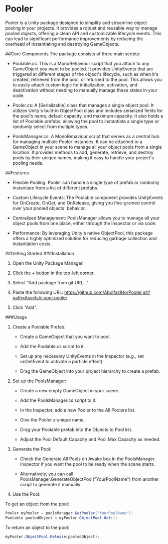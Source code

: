 # Pooler

Pooler is a Unity package designed to simplify and streamline object pooling in your projects. It provides a robust and reusable way to manage pooled objects, offering a clean API and customizable lifecycle events. This can lead to significant performance improvements by reducing the overhead of instantiating and destroying GameObjects.

##Core Components
The package consists of three main scripts:

* Poolable.cs: This is a MonoBehaviour script that you attach to any GameObject you want to be pooled. It provides UnityEvents that are triggered at different stages of the object's lifecycle, such as when it's created, retrieved from the pool, or returned to the pool. This allows you to easily attach custom logic for initialization, activation, and deactivation without needing to manually manage these states in your code.

* Pooler.cs: A [Serializable] class that manages a single object pool. It utilizes Unity's built-in ObjectPool<T> class and includes serialized fields for the pool's name, default capacity, and maximum capacity. It also holds a list of Poolable prefabs, allowing the pool to instantiate a single type or randomly select from multiple types.

* PoolsManager.cs: A MonoBehaviour script that serves as a central hub for managing multiple Pooler instances. It can be attached to a GameObject in your scene to manage all your object pools from a single location. It provides methods to add, generate, retrieve, and destroy pools by their unique names, making it easy to handle your project's pooling needs.

##Features
* Flexible Pooling: Pooler can handle a single type of prefab or randomly instantiate from a list of different prefabs.

* Custom Lifecycle Events: The Poolable component provides UnityEvents for OnCreate, OnGet, and OnRelease, giving you fine-grained control over your pooled objects' behavior.

* Centralized Management: PoolsManager allows you to manage all your object pools from one place, either through the Inspector or via code.

* Performance: By leveraging Unity's native ObjectPool<T>, this package offers a highly optimized solution for reducing garbage collection and instantiation costs.

##Getting Started
###Installation

1. Open the Unity Package Manager.

2. Click the + button in the top-left corner.

3. Select "Add package from git URL..."

4. Paste the following URL: https://github.com/AbolfazlHo/Pooler.git?path=Assets/ir.soor.pooler

5. Click "Add".

###Usage

1. Create a Poolable Prefab:

    * Create a GameObject that you want to pool.

    * Add the Poolable.cs script to it.

    * Set up any necessary UnityEvents in the Inspector (e.g., set onGetEvent to activate a particle effect).

    * Drag the GameObject into your project hierarchy to create a prefab.

2. Set up the PoolsManager:

    * Create a new empty GameObject in your scene.

    * Add the PoolsManager.cs script to it.

    * In the Inspector, add a new Pooler to the All Poolers list.

    * Give the Pooler a unique name.

    * Drag your Poolable prefab into the Objects to Pool list.

    * Adjust the Pool Default Capacity and Pool Max Capacity as needed.

3. Generate the Pool:

    * Check the Generate All Pools on Awake box in the PoolsManager Inspector if you want the pool to be ready when the scene starts.

    * Alternatively, you can call PoolsManager.GenerateObjectPool("YourPoolName") from another script to generate it manually.

4. Use the Pool:

To get an object from the pool:

```csharp
Pooler myPooler = poolsManager.GetPooler("YourPoolName");
Poolable pooledObject = myPooler.ObjectPool.Get();
```

To return an object to the pool:

```csharp
myPooler.ObjectPool.Release(pooledObject);
```
